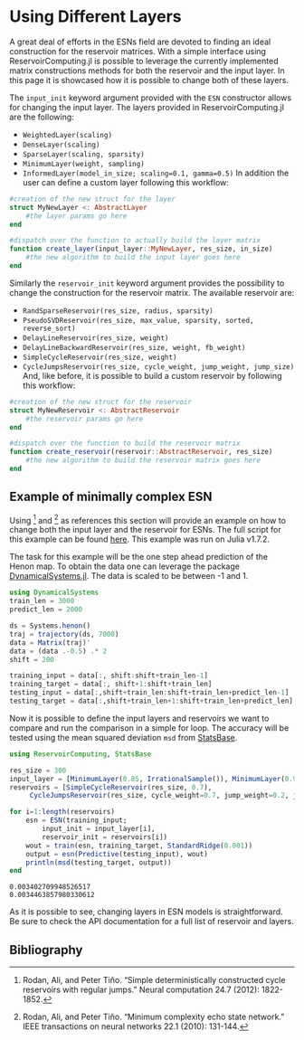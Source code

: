 # Using Different Layers
A great deal of efforts in the ESNs field are devoted to finding an ideal construction for the reservoir matrices. With a simple interface using ReservoirComputing.jl is possible to leverage the currently implemented matrix constructions methods for both the reservoir and the input layer. In this page it is showcased how it is possible to change both of these layers.

The `input_init` keyword argument provided with the `ESN` constructor allows for changing the input layer. The layers provided in ReservoirComputing.jl are the following:
- ```WeightedLayer(scaling)```
- ```DenseLayer(scaling)```
- ```SparseLayer(scaling, sparsity)```
- ```MinimumLayer(weight, sampling)```
- ```InformedLayer(model_in_size; scaling=0.1, gamma=0.5)```
In addition the user can define a custom layer following this workflow:
```julia
#creation of the new struct for the layer
struct MyNewLayer <: AbstractLayer
    #the layer params go here
end

#dispatch over the function to actually build the layer matrix
function create_layer(input_layer::MyNewLayer, res_size, in_size)
    #the new algorithm to build the input layer goes here
end
```
Similarly the `reservoir_init` keyword argument provides the possibility to change the construction for the reservoir matrix. The available reservoir are:
- ```RandSparseReservoir(res_size, radius, sparsity)```
- ```PseudoSVDReservoir(res_size, max_value, sparsity, sorted, reverse_sort)```
- ```DelayLineReservoir(res_size, weight)```
- ```DelayLineBackwardReservoir(res_size, weight, fb_weight)```
- ```SimpleCycleReservoir(res_size, weight)```
- ```CycleJumpsReservoir(res_size, cycle_weight, jump_weight, jump_size)```
And, like before, it is possible to build a custom reservoir by following this workflow:
```julia
#creation of the new struct for the reservoir
struct MyNewReservoir <: AbstractReservoir
    #the reservoir params go here
end

#dispatch over the function to build the reservoir matrix
function create_reservoir(reservoir::AbstractReservoir, res_size)
    #the new algorithm to build the reservoir matrix goes here
end
```

## Example of minimally complex ESN
Using [^1] and [^2] as references this section will provide an example on how to change both the input layer and the reservoir for ESNs. The full script for this example can be found [here](https://github.com/MartinuzziFrancesco/reservoir-computing-examples/blob/main/change_layers/layers.jl). This example was run on Julia v1.7.2.

The task for this example will be the one step ahead prediction of the Henon map. To obtain the data one can leverage the package [DynamicalSystems.jl](https://juliadynamics.github.io/DynamicalSystems.jl/dev/). The data is scaled to be between -1 and 1.
```julia
using DynamicalSystems
train_len = 3000
predict_len = 2000

ds = Systems.henon()
traj = trajectory(ds, 7000)
data = Matrix(traj)'
data = (data .-0.5) .* 2
shift = 200

training_input = data[:, shift:shift+train_len-1]
training_target = data[:, shift+1:shift+train_len]
testing_input = data[:,shift+train_len:shift+train_len+predict_len-1]
testing_target = data[:,shift+train_len+1:shift+train_len+predict_len]
```

Now it is possible to define the input layers and reservoirs we want to compare and run the comparison in a simple for loop. The accuracy will be tested using the mean squared deviation `msd` from [StatsBase](https://juliastats.org/StatsBase.jl/stable/).

```julia
using ReservoirComputing, StatsBase

res_size = 300
input_layer = [MinimumLayer(0.85, IrrationalSample()), MinimumLayer(0.95, IrrationalSample())]
reservoirs = [SimpleCycleReservoir(res_size, 0.7), 
     CycleJumpsReservoir(res_size, cycle_weight=0.7, jump_weight=0.2, jump_size=5)]

for i=1:length(reservoirs)
    esn = ESN(training_input;
        input_init = input_layer[i],
        reservoir_init = reservoirs[i])
    wout = train(esn, training_target, StandardRidge(0.001))
    output = esn(Predictive(testing_input), wout)
    println(msd(testing_target, output))
end
```
```
0.003402709948526517
0.0034463857980330612
```
As it is possible to see, changing layers in ESN models is straightforward. Be sure to check the API documentation for a full list of reservoir and layers.


## Bibliography
[^1]: Rodan, Ali, and Peter Tiňo. “Simple deterministically constructed cycle reservoirs with regular jumps.” Neural computation 24.7 (2012): 1822-1852.

[^2]: Rodan, Ali, and Peter Tiňo. “Minimum complexity echo state network.” IEEE transactions on neural networks 22.1 (2010): 131-144.

